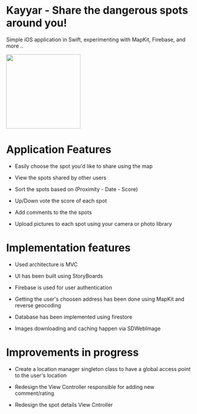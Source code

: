 # Kayyar - Share the dangerous spots around you! 
Simple iOS application in Swift, experimenting with MapKit, Firebase, and more ..

<img src="https://github.com/Mrwhononumber/Images/blob/81c4c70f45dfe08304415d197c418e25467716ae/Kayyar/123iphone.png" width="200">



# Application Features

* Easily choose the spot you'd like to share using the map

* View the spots shared by other users

* Sort the spots based on (Proximity - Date - Score)

* Up/Down vote the score of each spot

* Add comments to the the spots

* Upload pictures to each spot using your camera or photo library 

# Implementation features


* Used architecture is MVC

* UI has been built using StoryBoards

* Firebase is used for user authentication

* Getting the user's choosen address has been done using MapKit and reverse geocoding

* Database has been implemented using firestore

* Images downloading and caching happen via SDWebImage


# Improvements in progress 

* Create a location manager singleton class to have a global access point to the user's location

* Redesign the View Controller responsible for adding new comment/rating 

* Redesign the spot details View Cntroller
